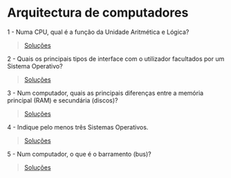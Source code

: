 # Arquitectura de computadores

1 - Numa CPU, qual é a função da Unidade Aritmética e Lógica?

> [Soluções](../solucoes/01_arquitectura/01.md)

2 - Quais os principais tipos de interface com o utilizador facultados por um
Sistema Operativo?

> [Soluções](../solucoes/01_arquitectura/02.md)

3 - Num computador, quais as principais diferenças entre a memória principal
(RAM) e secundária (discos)?

> [Soluções](../solucoes/01_arquitectura/03.md)

4 - Indique pelo menos três Sistemas Operativos.

> [Soluções](../solucoes/01_arquitectura/04.md)

5 - Num computador, o que é o barramento (bus)?

> [Soluções](../solucoes/01_arquitectura/05.md)
